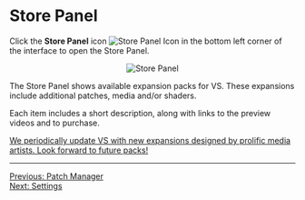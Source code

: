 # Store Panel

Click the **Store Panel** icon <img src="/vs2/images/panel-store-icon.png" alt="Store Panel Icon" style="padding: 0px; bottom-padding: 0px" /> in the bottom left corner of the interface to open the Store Panel.

<div style="text-align: center;">
<figure style="text-align: center;">
  <img src="/vs2/images/panel-store.png" alt="Store Panel" style="padding: 0px; bottom-padding: 0px" />
  <figcaption style="font-size: 0.9em;"></figcaption>
</figure>
</div>

The Store Panel shows available expansion packs for VS. These expansions include additional patches, media and/or shaders.

Each item includes a short description, along with links to the preview videos and to purchase.

[We periodically update VS with new expansions designed by prolific media artists. Look forward to future packs!](https://www.imaginando.pt/products/vs-visual-synthesizer#section-expansions)

***
[Previous: Patch Manager](patch-manager)<br>
[Next: Settings](settings)